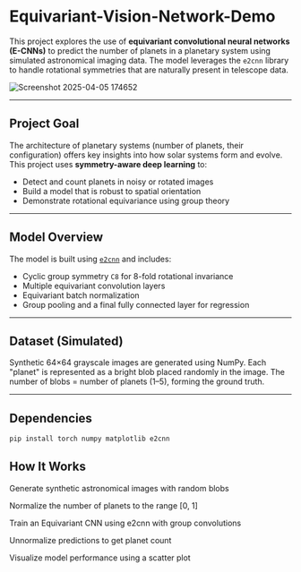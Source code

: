 # Equivariant-Vision-Network-Demo

This project explores the use of **equivariant convolutional neural networks (E-CNNs)** to predict the number of planets in a planetary system using simulated astronomical imaging data. The model leverages the `e2cnn` library to handle rotational symmetries that are naturally present in telescope data.

![Screenshot 2025-04-05 174652](https://github.com/user-attachments/assets/1d90e6ad-1b8e-496c-b960-2a2b73f3b574)

---

## Project Goal

The architecture of planetary systems (number of planets, their configuration) offers key insights into how solar systems form and evolve. This project uses **symmetry-aware deep learning** to:
- Detect and count planets in noisy or rotated images
- Build a model that is robust to spatial orientation
- Demonstrate rotational equivariance using group theory

---

## Model Overview

The model is built using [`e2cnn`](https://github.com/QUVA-Lab/e2cnn) and includes:
- Cyclic group symmetry `C8` for 8-fold rotational invariance
- Multiple equivariant convolution layers
- Equivariant batch normalization
- Group pooling and a final fully connected layer for regression

---

## Dataset (Simulated)

Synthetic 64×64 grayscale images are generated using NumPy. Each "planet" is represented as a bright blob placed randomly in the image. The number of blobs = number of planets (1–5), forming the ground truth.

---

## Dependencies

```bash
pip install torch numpy matplotlib e2cnn
```
## How It Works
Generate synthetic astronomical images with random blobs

Normalize the number of planets to the range [0, 1]

Train an Equivariant CNN using e2cnn with group convolutions

Unnormalize predictions to get planet count

Visualize model performance using a scatter plot
